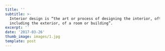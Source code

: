 ```yaml
---
title: ''
subtitle: >-
  Interior design is “the art or process of designing the interior, often
  including the exterior, of a room or building”.
excerpt: ''
date: '2017-03-26'
thumb_image: images/1.jpg
template: post
---
```


